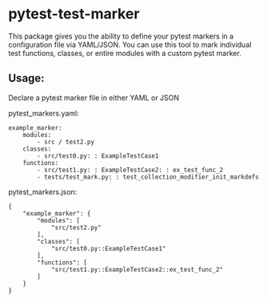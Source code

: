 # pytest-test-marker

This package gives you the ability to define your pytest markers in a configuration file
via YAML/JSON. You can use this tool to mark individual test functions, classes, or entire modules
with a custom pytest marker.


## Usage:

Declare a pytest marker file in either YAML or JSON

pytest_markers.yaml:
```
example_marker:
    modules:
        - src / test2.py
    classes:
        - src/test0.py: : ExampleTestCase1
    functions:
        - src/test1.py: : ExampleTestCase2: : ex_test_func_2
        - tests/test_mark.py: : test_collection_modifier_init_markdefs
```

pytest_markers.json:
```
{
    "example_marker": {
        "modules": [
            "src/test2.py"
        ],
        "classes": [
            "src/test0.py::ExampleTestCase1"
        ],
        "functions": [
            "src/test1.py::ExampleTestCase2::ex_test_func_2"
        ]
    }
}
```

